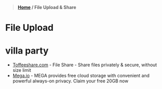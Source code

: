 > **[Home](https://github.com/RakeshKengale/Bookmark)  /  File Upload & Share**
# File Upload
# villa party 

- [Toffeeshare.com](https://toffeeshare.com/) - File Share - Share files privately & secure, without size limit
- [Mega.io](https://mega.io/) - MEGA provides free cloud storage with convenient and powerful always-on privacy. Claim your free 20GB now
